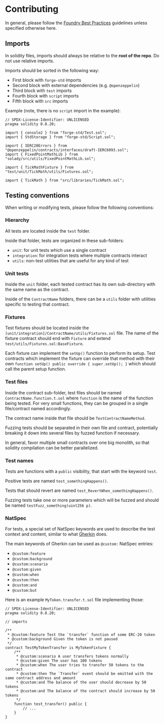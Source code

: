 # Contributing

In general, please follow the [Foundry Best Practices](https://book.getfoundry.sh/tutorials/best-practices) guidelines
unless specified otherwise here.

## Imports

In solidity files, imports should always be relative to the **root of the repo**. Do not use relative imports.

Imports should be sorted in the following way:

- First block with `forge-std` imports
- Second block with external dependencies (e.g. `@openzeppelin`)
- Third block with `test` imports
- Fourth block with `script` imports
- Fifth block with `src` imports

Example (note, there is no `script` import in the example):

```solidity
// SPDX-License-Identifier: UNLICENSED
pragma solidity 0.8.20;

import { console2 } from "forge-std/Test.sol";
import { StdStorage } from "forge-std/Script.sol";

import { IERC20Errors } from "@openzeppelin/contracts/interfaces/draft-IERC6093.sol";
import { FixedPointMathLib } from "solady/src/utils/FixedPointMathLib.sol";

import { TickMathFixture } from "test/unit/TickMath/utils/Fixtures.sol";

import { TickMath } from "src/libraries/TickMath.sol";
```

## Testing conventions

When writing or modifying tests, please follow the following conventions:

### Hierarchy

All tests are located inside the `test` folder.

Inside that folder, tests are organized in these sub-folders:

- `unit`: for unit tests which use a single contract
- `integration`: for integration tests where multiple contracts interact
- `utils`: non-test utilities that are useful for any kind of test

### Unit tests

Inside the `unit` folder, each tested contract has its own sub-directory with the same name as the contract.

Inside of the `ContractName` folders, there can be a `utils` folder with utilities specific to testing that contract.

### Fixtures

Test fixtures should be located inside the `[unit/integration]/ContractName/utils/Fixtures.sol` file. The name of the
fixture contract should end with `Fixture` and extend `test/utils/Fixtures.sol:BaseFixture`.

Each fixture can implement the `setUp()` function to perform its setup. Test contracts which implement the fixture can
override that method with their own `function setUp() public override { super.setUp(); }` which should call the parent
setup function.

### Test files

Inside the contract sub-folder, test files should be named `ContractName.function.t.sol` where `function` is the name
of the function being tested. For very small functions, they can be grouped in a single file/contract named accordingly.

The contract name inside that file should be `TestContractNameMethod`.

Fuzzing tests should be separated in their own file and contract, potentially breaking it down into several files by
fuzzed function if necessary.

In general, favor multiple small contracts over one big monolith, so that solidity compilation can be better
parallelized.

### Test names

Tests are functions with a `public` visibility, that start with the keyword `test`.

Positive tests are named `test_somethingHappens()`.

Tests that should revert are named `test_RevertWhen_somethingHappens()`.

Fuzzing tests take one or more parameters which will be fuzzed and should be named `testFuzz_something(uint256 p)`.

### NatSpec

For tests, a special set of NatSpec keywords are used to describe the test context and content, similar to what
[Gherkin](https://cucumber.io/docs/gherkin/reference/) does.

The main keywords of Gherkin can be used as `@custom:` NatSpec entries:

- `@custom:feature`
- `@custom:background`
- `@custom:scenario`
- `@custom:given`
- `@custom:when`
- `@custom:then`
- `@custom:and`
- `@custom:but`

Here is an example `MyToken.transfer.t.sol` file implementing those:

```solidity
// SPDX-License-Identifier: UNLICENSED
pragma solidity 0.8.20;

// imports

/**
 * @custom:feature Test the `transfer` function of some ERC-20 token
 * @custom:background Given the token is not paused
 */
contract TestMyTokenTransfer is MyTokenFixture {
    /**
     * @custom:scenario A user transfers tokens normally
     * @custom:given The user has 100 tokens
     * @custom:when The user tries to transfer 50 tokens to the contract
     * @custom:then The `Transfer` event should be emitted with the same contract address and amount
     * @custom:and The balance of the user should decrease by 50 tokens
     * @custom:and The balance of the contract should increase by 50 tokens
     */
    function test_transfer() public {
        // ...
    }
}
```
